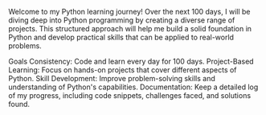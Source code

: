 Welcome to my Python learning journey! Over the next 100 days, I will be diving deep into Python programming by creating a diverse range of projects. This structured approach will help me build a solid foundation in Python and develop practical skills that can be applied to real-world problems.

Goals
Consistency: Code and learn every day for 100 days.
Project-Based Learning: Focus on hands-on projects that cover different aspects of Python.
Skill Development: Improve problem-solving skills and understanding of Python's capabilities.
Documentation: Keep a detailed log of my progress, including code snippets, challenges faced, and solutions found.
